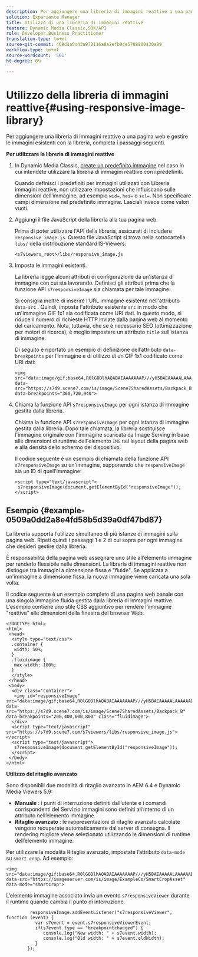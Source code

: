 ```yaml
---
description: Per aggiungere una libreria di immagini reattive a una pagina web e gestire le immagini esistenti con la libreria, completa i passaggi seguenti.
solution: Experience Manager
title: Utilizzo di una libreria di immagini reattive
feature: Dynamic Media Classic,SDK/API
role: Developer,Business Practitioner
translation-type: tm+mt
source-git-commit: 469d1a5c43a972116a8a2efb0de5708800130a99
workflow-type: tm+mt
source-wordcount: '561'
ht-degree: 0%

---
```



# Utilizzo della libreria di immagini reattive{#using-responsive-image-library}

Per aggiungere una libreria di immagini reattive a una pagina web e gestire le immagini esistenti con la libreria, completa i passaggi seguenti.

**Per utilizzare la libreria di immagini reattive**

1. In Dynamic Media Classic, [create un predefinito immagine](https://experienceleague.adobe.com/docs/dynamic-media-classic/using/image-sizing/setting-image-presets.html#image-sizing) nel caso in cui intendete utilizzare la libreria di immagini reattive con i predefiniti.

   Quando definisci i predefiniti per immagini utilizzati con Libreria immagini reattive, non utilizzare impostazioni che influiscano sulle dimensioni dell’immagine, ad esempio `wid=`, `hei=` o `scl=`. Non specificare campi dimensione nel predefinito immagine. Lasciali invece come valori vuoti.
1. Aggiungi il file JavaScript della libreria alla tua pagina web.

   Prima di poter utilizzare l&#39;API della libreria, assicurati di includere `responsive_image.js`. Questo file JavaScript si trova nella sottocartella `libs/` della distribuzione standard IS-Viewers:

   `<s7viewers_root>/libs/responsive_image.js`
1. Imposta le immagini esistenti.

   La libreria legge alcuni attributi di configurazione da un&#39;istanza di immagine con cui sta lavorando. Definisci gli attributi prima che la funzione API `s7responsiveImage` sia chiamata per tale immagine.

   Si consiglia inoltre di inserire l&#39;URL immagine esistente nell&#39;attributo `data-src` . Quindi, imposta l&#39;attributo esistente `src` in modo che un&#39;immagine GIF 1x1 sia codificata come URI dati. In questo modo, si riduce il numero di richieste HTTP inviate dalla pagina web al momento del caricamento. Nota, tuttavia, che se è necessario SEO (ottimizzazione per motori di ricerca), è meglio impostare un attributo `title` sull’istanza di immagine.

   Di seguito è riportato un esempio di definizione dell’attributo `data-breakpoints` per l’immagine e di utilizzo di un GIF 1x1 codificato come URI dati:

   ```
   <img src="data:image/gif;base64,R0lGODlhAQABAIAAAAAAAP///yH5BAEAAAAALAAAAAABAAEAAAIBRAA7" data-src="https://s7d9.scene7.com/is/image/Scene7SharedAssets/Backpack_B" data-breakpoints="360,720,940">
   ```

1. Chiama la funzione API `s7responsiveImage` per ogni istanza di immagine gestita dalla libreria.

   Chiama la funzione API `s7responsiveImage` per ogni istanza di immagine gestita dalla libreria. Dopo tale chiamata, la libreria sostituisce l&#39;immagine originale con l&#39;immagine scaricata da Image Serving in base alle dimensioni di runtime dell&#39;elemento `IMG` nel layout della pagina web e alla densità dello schermo del dispositivo.

   Il codice seguente è un esempio di chiamata della funzione API `s7responsiveImage` su un&#39;immagine, supponendo che `responsiveImage` sia un ID di quell&#39;immagine:

   ```
   <script type="text/javascript"> 
    s7responsiveImage(document.getElementById("responsiveImage")); 
   </script>
   ```

## Esempio {#example-0509a0dd2a8e4fd58b5d39a0df47bd87}

La libreria supporta l’utilizzo simultaneo di più istanze di immagini sulla pagina web. Ripeti quindi i passaggi 1 e 2 di cui sopra per ogni immagine che desideri gestire dalla libreria.

È responsabilità della pagina web assegnare uno stile all’elemento immagine per renderlo flessibile nelle dimensioni. La libreria di immagini reattive non distingue tra immagini a dimensione fissa e &quot;fluide&quot;. Se applicata a un&#39;immagine a dimensione fissa, la nuova immagine viene caricata una sola volta.

Il codice seguente è un esempio completo di una pagina web banale con una singola immagine fluida gestita dalla libreria di immagini reattive. L’esempio contiene uno stile CSS aggiuntivo per rendere l’immagine &quot;reattiva&quot; alle dimensioni della finestra del browser Web:

```
<!DOCTYPE html> 
<html> 
 <head> 
  <style type="text/css"> 
  .container { 
   width: 50%; 
  } 
  .fluidimage { 
   max-width: 100%; 
  } 
  </style> 
 </head> 
 <body> 
  <div class="container"> 
   <img id="responsiveImage" src="data:image/gif;base64,R0lGODlhAQABAIAAAAAAAP///yH5BAEAAAAALAAAAAABAAEAAAIBRAA7" data-src="https://s7d9.scene7.com/is/image/Scene7SharedAssets/Backpack_B" data-breakpoints="200,400,600,800" class="fluidimage"> 
  </div> 
  <script type="text/javascript" src="https://s7d9.scene7.com/s7viewers/libs/responsive_image.js"></script> 
  <script type="text/javascript"> 
   s7responsiveImage(document.getElementById("responsiveImage")); 
  </script> 
 </body> 
</html>
```

**Utilizzo del ritaglio avanzato**

Sono disponibili due modalità di ritaglio avanzato in AEM 6.4 e Dynamic Media Viewers 5.9:

* **Manuale** : i punti di interruzione definiti dall’utente e i comandi corrispondenti del Servizio immagini sono definiti all’interno di un attributo nell’elemento immagine.
* **Ritaglio avanzato** : le rappresentazioni di ritaglio avanzato calcolate vengono recuperate automaticamente dal server di consegna. Il rendering migliore viene selezionato utilizzando le dimensioni di runtime dell’elemento immagine.

Per utilizzare la modalità Ritaglio avanzato, impostate l’attributo `data-mode` su `smart crop`. Ad esempio:

```
<img 
src="data:image/gif;base64,R0lGODlhAQABAIAAAAAAAP///yH5BAEAAAAALAAAAAABAAEAAAIBRAA7" 
data-src="https://imageserver.com/is/image/ExampleCo/SmartCropAsset" 
data-mode="smartcrop">
```

L’elemento immagine associato invia un evento `s7responsiveViewer` durante il runtime quando cambia il punto di interruzione.

```
         responsiveImage.addEventListener("s7responsiveViewer", function (event) { 
           var s7event = event.s7responsiveViewerEvent; 
           if(s7event.type == "breakpointchanged") { 
              console.log("New width: " + s7event.width); 
              console.log("Old width: " + s7event.oldWidth); 
           } 
        });
```
